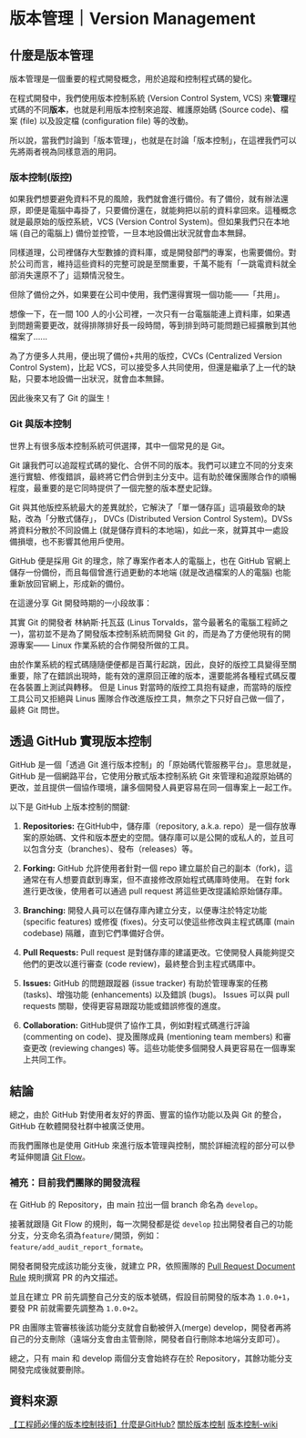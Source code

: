# 版本管理｜Version Management

## 什麼是版本管理
版本管理是一個重要的程式開發概念，用於追蹤和控制程式碼的變化。

在程式開發中，我們使用版本控制系統 (Version Control System, VCS) 來**管理**程式碼的不同**版本**，也就是利用版本控制來追蹤、維護原始碼 (Source code)、檔案 (file) 以及設定檔 (configuration file) 等的改動。

所以說，當我們討論到「版本管理」，也就是在討論「版本控制」，在這裡我們可以先將兩者視為同樣意涵的用詞。

### 版本控制(版控)

如果我們想要避免資料不見的風險，我們就會進行備份。有了備份，就有辦法還原，即便是電腦中毒掛了，只要備份還在，就能夠把以前的資料拿回來。這種概念就是最原始的版控系統，VCS (Version Control System)。但如果我們只在本地端 (自己的電腦上) 備份並控管，一旦本地設備出狀況就會血本無歸。

同樣道理，公司裡儲存大型數據的資料庫，或是開發部門的專案，也需要備份。對於公司而言，維持這些資料的完整可說是至關重要，千萬不能有「一跳電資料就全部消失還原不了」這類情況發生。

但除了備份之外，如果要在公司中使用，我們還得實現一個功能——「共用」。

想像一下，在一間 100 人的小公司裡，一次只有一台電腦能連上資料庫，如果遇到問題需要更改，就得排隊排好長一段時間，等到排到時可能問題已經擴散到其他檔案了......

為了方便多人共用，便出現了備份+共用的版控，CVCs (Centralized Version Control System)，比起 VCS，可以接受多人共同使用，但還是繼承了上一代的缺點，只要本地設備一出狀況，就會血本無歸。

因此後來又有了 Git 的誕生！

### Git 與版本控制

世界上有很多版本控制系統可供選擇，其中一個常見的是 Git。

Git 讓我們可以追蹤程式碼的變化、合併不同的版本。我們可以建立不同的分支來進行實驗、修復錯誤，最終將它們合併到主分支中。這有助於確保團隊合作的順暢程度，最重要的是它同時提供了一個完整的版本歷史記錄。

Git 與其他版控系統最大的差異就於，它解決了「單一儲存區」這項最致命的缺點，改為「分散式儲存」， DVCs (Distributed Version Control System)。DVSs 將資料分散於不同設備上 (就是儲存資料的本地端)，如此一來，就算其中一處設備損壞，也不影響其他用戶使用。

GitHub 便是採用 Git 的理念，除了專案作者本人的電腦上，也在 GitHub 官網上儲存一份備份，而且每個曾進行過更動的本地端 (就是改過檔案的人的電腦) 也能重新放回官網上，形成新的備份。

在這邊分享 Git 開發時期的一小段故事：

其實 Git 的開發者 林納斯·托瓦茲 (Linus Torvalds，當今最著名的電腦工程師之一)，當初並不是為了開發版本控制系統而開發 Git 的，而是為了方便他現有的開源專案—— Linux 作業系統的合作開發所做的工具。

由於作業系統的程式碼隨隨便便都是百萬行起跳，因此，良好的版控工具變得至關重要，除了在錯誤出現時，能有效的還原回正確的版本，還要能將各種程式碼反覆在各裝置上測試與轉移。
但是 Linus 對當時的版控工具抱有疑慮，而當時的版控工具公司又拒絕與 Linus 團隊合作改進版控工具，無奈之下只好自己做一個了，最終 Git 問世。


## 透過 GitHub 實現版本控制

GitHub 是一個「透過 Git 進行版本控制」的「原始碼代管服務平台」。意思就是，GitHub 是一個網路平台，它使用分散式版本控制系統 Git 來管理和追蹤原始碼的更改，並且提供一個協作環境，讓多個開發人員更容易在同一個專案上一起工作。

以下是 GitHub 上版本控制的關鍵:

1. **Repositories:** 
在GitHub中，儲存庫（repository, a.k.a. repo）是一個存放專案的原始碼、文件和版本歷史的空間。儲存庫可以是公開的或私人的，並且可以包含分支（branches）、發布（releases）等。

2. **Forking:** 
GitHub 允許使用者針對一個 repo 建立屬於自己的副本（fork)，這通常在有人想要貢獻到專案，但不直接修改原始程式碼庫時使用。
在對 fork 進行更改後，使用者可以通過 pull request 將這些更改提議給原始儲存庫。

3. **Branching:** 
開發人員可以在儲存庫內建立分支，以便專注於特定功能 (specific features) 或修復 (fixes)。分支可以使這些修改與主程式碼庫 (main codebase) 隔離，直到它們準備好合併。

4. **Pull Requests:** 
Pull request 是對儲存庫的建議更改。它使開發人員能夠提交他們的更改以進行審查 (code review)，最終整合到主程式碼庫中。

8. **Issues:** 
GitHub 的問題跟蹤器 (issue tracker) 有助於管理專案的任務 (tasks)、增強功能 (enhancements) 以及錯誤 (bugs)。
Issues 可以與 pull requests 關聯，使得更容易跟蹤功能或錯誤修復的進度。

9. **Collaboration:** 
GitHub提供了協作工具，例如對程式碼進行評論 (commenting on code)、提及團隊成員 (mentioning team members) 和審查更改 (reviewing changes) 等。這些功能使多個開發人員更容易在一個專案上共同工作。

## 結論
總之，由於 GitHub 對使用者友好的界面、豐富的協作功能以及與 Git 的整合，GitHub 在軟體開發社群中被廣泛使用。

而我們團隊也是使用 GitHub 來進行版本管理與控制，關於詳細流程的部分可以參考延伸閱讀 [Git Flow](https://github.com/CAFECA-IO/WorkGuidelines/blob/main/newbie/git-flow.md)。

### 補充：目前我們團隊的開發流程

在 GitHub 的 Repository，由 main 拉出一個 branch 命名為 `develop`。

接著就跟隨 Git Flow 的規則，每一次開發都是從 `develop` 拉出開發者自己的功能分支，分支命名須為`feature/`開頭，例如：`feature/add_audit_report_formate`。

開發者開發完成該功能分支後，就建立 PR，依照團隊的 [Pull Request Document Rule](https://github.com/CAFECA-IO/WorkGuidelines/blob/main/technology/code-review.md) 規則撰寫 PR 的內文描述。

並且在建立 PR 前先調整自己分支的版本號碼，假設目前開發的版本為 `1.0.0+1`，要發 PR 前就需要先調整為 `1.0.0+2`。

PR 由團隊主管審核後該功能分支就會自動被併入(merge) develop，開發者再將自己的分支刪除（遠端分支會由主管刪除，開發者自行刪除本地端分支即可）。

總之，只有 main 和 develop 兩個分支會始終存在於 Repository，其餘功能分支開發完成後就要刪除。


## 資料來源
[【工程師必懂的版本控制技術】什麼是GitHub?](https://medium.com/@makerincollege2018/%E5%B7%A5%E7%A8%8B%E5%B8%AB%E5%BF%85%E6%87%82%E7%9A%84%E7%89%88%E6%9C%AC%E6%8E%A7%E5%88%B6%E6%8A%80%E8%A1%93-%E4%BB%80%E9%BA%BC%E6%98%AFgithub-376421fd871d)
[關於版本控制](https://git-scm.com/book/zh-tw/v2/%E9%96%8B%E5%A7%8B-%E9%97%9C%E6%96%BC%E7%89%88%E6%9C%AC%E6%8E%A7%E5%88%B6)
[版本控制-wiki](https://zh.wikipedia.org/zh-tw/%E7%89%88%E6%9C%AC%E6%8E%A7%E5%88%B6)
